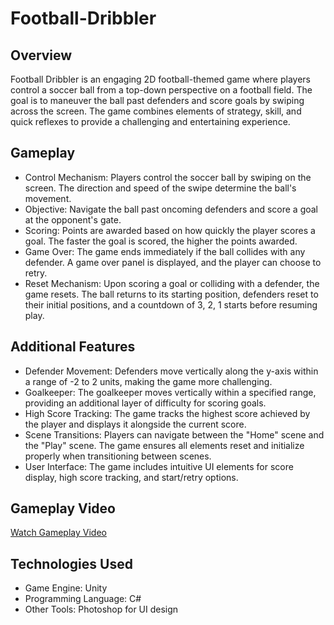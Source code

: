 # Football-Dribbler

## Overview
Football Dribbler is an engaging 2D football-themed game where players control a soccer ball from a top-down perspective on a football field. The goal is to maneuver the ball past defenders and score goals by swiping across the screen. The game combines elements of strategy, skill, and quick reflexes to provide a challenging and entertaining experience.

## Gameplay
- Control Mechanism: Players control the soccer ball by swiping on the screen. The direction and speed of the swipe determine the ball's movement.
- Objective: Navigate the ball past oncoming defenders and score a goal at the opponent's gate.
- Scoring: Points are awarded based on how quickly the player scores a goal. The faster the goal is scored, the higher the points awarded.
- Game Over: The game ends immediately if the ball collides with any defender. A game over panel is displayed, and the player can choose to retry.
- Reset Mechanism: Upon scoring a goal or colliding with a defender, the game resets. The ball returns to its starting position, defenders reset to their initial positions, and a countdown of 3, 2, 1 starts before resuming play.

## Additional Features
- Defender Movement: Defenders move vertically along the y-axis within a range of -2 to 2 units, making the game more challenging.
- Goalkeeper: The goalkeeper moves vertically within a specified range, providing an additional layer of difficulty for scoring goals.
- High Score Tracking: The game tracks the highest score achieved by the player and displays it alongside the current score.
- Scene Transitions: Players can navigate between the "Home" scene and the "Play" scene. The game ensures all elements reset and initialize properly when transitioning between scenes.
- User Interface: The game includes intuitive UI elements for score display, high score tracking, and start/retry options.

## Gameplay Video
[Watch Gameplay Video](https://youtu.be/8udDwUz3GHY)

## Technologies Used
- Game Engine: Unity
- Programming Language: C#
- Other Tools: Photoshop for UI design
